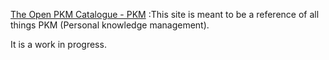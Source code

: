 [The Open PKM Catalogue - PKM](https://pkm.dendron.so/) :This site is meant to be a reference of all things PKM (Personal knowledge management).

It is a work in progress.